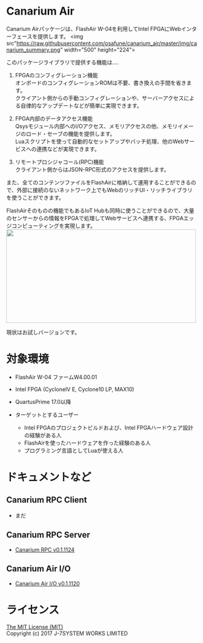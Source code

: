 Canarium Air
============

Canarium Airパッケージは、FlashAir W-04を利用してIntel FPGAにWebインターフェースを提供します。
<img src"https://raw.githubusercontent.com/osafune/canarium_air/master/img/canarium_summary.png" width="500" height="224">

このパッケージライブラリで提供する機能は‥‥
1. FPGAのコンフィグレーション機能  
オンボードのコンフィグレーションROMは不要、書き換えの手間を省きます。  
クライアント側からの手動コンフィグレーションや、サーバーアクセスによる自律的なアップデートなどが簡単に実現できます。  

2. FPGA内部のデータアクセス機能  
Qsysモジュール内部へのI/Oアクセス、メモリアクセスの他、メモリイメージのロード・セーブの機能を提供します。  
Luaスクリプトを使って自動的なセットアップやバッチ処理、他のWebサービスへの連携などが実現できます。

3. リモートプロシジャコール(RPC)機能  
クライアント側からはJSON-RPC形式のアクセスを提供します。


また、全てのコンテンツファイルをFlashAirに格納して運用することができるので、外部に接続のないネットワーク上でもWebのリッチUI・リッチライブラリを使うことができます。  

FlashAirそのものの機能でもあるIoT Hubも同時に使うことができるので、大量のセンサーからの情報をFPGAで処理してWebサービスへ連携する、FPGAエッジコンピューティングを実現します。  
<img src="https://raw.githubusercontent.com/osafune/canarium_air/master/img/canarium_ifttt.png" width="500" height="246">

現状はお試しバージョンです。

対象環境
=======

- FlashAir W-04 ファームW4.00.01
- Intel FPGA (CycloneIV E, Cyclone10 LP, MAX10)
- QuartusPrime 17.0以降

- ターゲットとするユーザー
  - Intel FPGAのプロジェクトビルドおよび、Intel FPGAハードウェア設計の経験がある人
  - FlashAirを使ったハードウェアを作った経験のある人
  - プログラミング言語としてLuaが使える人


ドキュメントなど
===============

Canarium RPC Client
-------------------

- まだ

Canarium RPC Server
-------------------

- [Canarium RPC v0.1.1124](canarium_rpc_doc.md)


Canarium Air I/O
----------------

- [Canarium Air I/O v0.1.1120](canarium_rpc_doc.md)


ライセンス
=========

[The MIT License (MIT)](https://opensource.org/licenses/MIT)  
Copyright (c) 2017 J-7SYSTEM WORKS LIMITED
